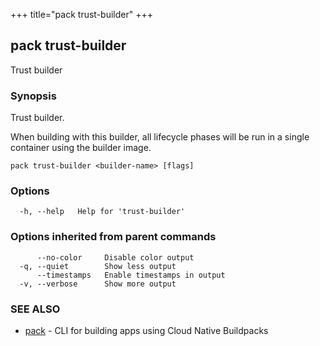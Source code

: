 +++
title="pack trust-builder"
+++
## pack trust-builder

Trust builder

### Synopsis

Trust builder.

When building with this builder, all lifecycle phases will be run in a single container using the builder image.

```
pack trust-builder <builder-name> [flags]
```

### Options

```
  -h, --help   Help for 'trust-builder'
```

### Options inherited from parent commands

```
      --no-color     Disable color output
  -q, --quiet        Show less output
      --timestamps   Enable timestamps in output
  -v, --verbose      Show more output
```

### SEE ALSO

* [pack](/docs/reference/pack/pack/)	 - CLI for building apps using Cloud Native Buildpacks

